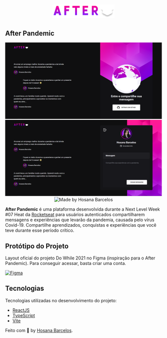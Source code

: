 <h1 align="center">
    <img alt="After Pandemic" src="https://github.com/hosanabarcelos/after-pandemic/blob/main/github/logo.png" />
</h1>

## After Pandemic
<p align="center">
    <img src="https://github.com/hosanabarcelos/after-pandemic/blob/main/github/loginPage.png" /> <br>
     <img src="https://github.com/hosanabarcelos/after-pandemic/blob/main/github/homePage.png" /> <br>
     <img alt="Made by Hosana Barcelos" src="https://img.shields.io/badge/made%20by- HOSANA BARCELOS -%15C3D6?style=flat-square&color=811EFF&labelColor=000">
</p>

**After Pandemic** é uma plataforma desenvolvida durante a Next Level Week #07 Heat da [Rocketseat](https://rocketseat.com.br/) para usuários autenticados compartilharem mensagens e experiências que levarão da pandemia, causada pelo vírus Covid-19. Compartilhe aprendizados, conquistas e experiências que você teve durante esse período crítico.

## Protótipo do Projeto

Layout oficial do projeto Do While 2021 no Figma (inspiração para o After Pandemic). Para conseguir acessar, basta criar uma conta.

  <a href="https://www.figma.com/community/file/1031699316177416916">
    <img alt="Figma" src="https://img.shields.io/badge/figma%20-%23811EFF.svg?&style=for-the-badge&logo=figma&logoColor=white"/>
  </a>
  
 ## Tecnologias

Tecnologias utilizadas no desenvolvimento do projeto:

- [ReactJS](https://pt-br.reactjs.org/)
- [TypeScript](https://www.typescriptlang.org/)
- [Vite](https://vitejs.dev/)

Feito com 💜 by [Hosana Barcelos](https://github.com/hosanabarcelos).
